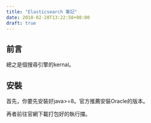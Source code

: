 ```yaml
---
title: "Elasticsearch 筆記"
date: 2018-02-28T13:22:58+08:00
draft: true
---
```



## 前言

總之是個搜尋引擎的kernal。

## 安裝

首先，你要先安裝好java>=8。官方推薦安裝Oracle的版本。

再者前往官網下載打包好的執行擋。

